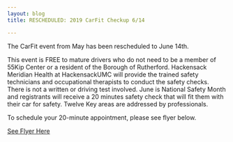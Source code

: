 ```yaml
---
layout: blog
title: RESCHEDULED: 2019 CarFit Checkup 6/14

---
```


The CarFit event from May has been rescheduled to June 14th.

This event is FREE to mature drivers who do not need to be a member of 55Kip Center or a resident of the Borough of Rutherford.  Hackensack Meridian Health at HackensackUMC will provide the trained safety technicians and occupational therapists to conduct the safety checks.  There is not a written or driving test involved.  June is National Safety Month and registrants will receive a 20 minutes safety check that will fit them with their car for safety.  Twelve Key areas are addressed by professionals. 

To schedule your 20-minute appointment, please see flyer below.

[See Flyer Here](https://storage.googleapis.com/static.rutherford-nj.com/police/police%20blog%20posts/2019%20Rutherford%20CarFit%20flyer%206-14-19.pdf)


